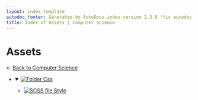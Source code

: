 ```yaml
---
layout: index_template
autodoc_footer: Generated by AutoDocs.index version 2.3.0 "fix autodoc failing if it already deleted the folders" ⓒ Starwort, 2020
title: Index of Assets | Computer Science
---
```


# **Assets**

← [Back to Computer Science](..)

- <details open><summary><a href='./assets/css'><img title='Folder' src='https://starwort.github.io/computer-science/icon-folder.png'> Css</a></summary>

  - [![SCSS file](https://img.icons8.com/windows/512/03dac6/css.png) Style](./assets/css/style.scss)

  </details>
